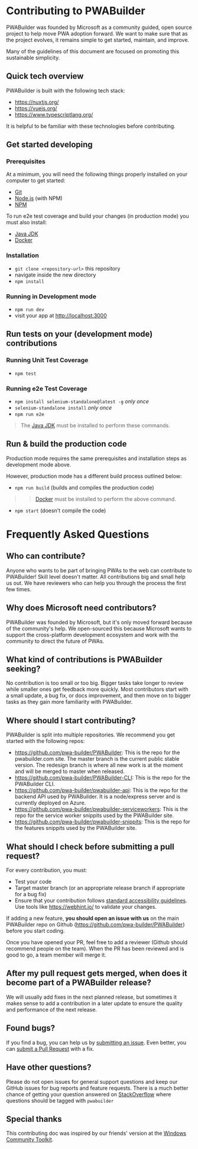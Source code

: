 # Contributing to PWABuilder

PWABuilder was founded by Microsoft as a community guided, open source project to help move PWA adoption forward. We want to make sure that as the project evolves, it remains simple to get started, maintain, and improve.

Many of the guidelines of this document are focused on promoting this sustainable simplicity.

## Quick tech overview
PWABuilder is built with the following tech stack:

- https://nuxtjs.org/
- https://vuejs.org/
- https://www.typescriptlang.org/

It is helpful to be familiar with these technologies before contributing.

## Get started developing

### Prerequisites

At a minimum, you will need the following things properly installed on your computer to get started:

* [Git](http://git-scm.com/)
* [Node.js](http://nodejs.org/) (with NPM)
* [NPM](http://npmjs.com/)

To run e2e test coverage and build your changes (in production mode) you must also install: 

 * [Java JDK](http://www.oracle.com/technetwork/java/javase/downloads/index.html) 
 * [Docker](https://www.docker.com/) 



### Installation

* `git clone <repository-url>` this repository
* navigate inside the new directory
* `npm install`
### Running in Development mode

* `npm run dev`
* visit your app at [http://localhost:3000](http://localhost:3000)

## Run tests on your (development mode) contributions

### Running Unit Test Coverage

* `npm test`
### Running e2e Test Coverage

* `npm install selenium-standalone@latest -g` _only once_
* `selenium-standalone install` _only once_
* `npm run e2e` 

> The [Java JDK](http://www.oracle.com/technetwork/java/javase/downloads/index.html) must be installed to perform these commands.

## Run & build the production code

Production mode requires the same prerequisites and installation steps as development mode above. 

However, production mode has a different build process outlined below:

* `npm run build` (builds and compiles the production code)
>> [Docker](https://www.docker.com/) must be installed to perform the above command.

* `npm start` (doesn't compile the code)

# Frequently Asked Questions

## Who can contribute?

Anyone who wants to be part of bringing PWAs to the web can contribute to PWABuilder! Skill level doesn't matter. All contributions big and small help us out. We have reviewers who can help you through the process the first few times.

## Why does Microsoft need contributors?

PWABuilder was founded by Microsoft, but it's only moved forward because of the community's help.  We open-sourced this because Microsoft wants to support the cross-platform development ecosystem and work with the community to direct the future of PWAs.

## What kind of contributions is PWABuilder seeking?

No contribution is too small or too big. Bigger tasks take longer to review while smaller ones get feedback more quickly. Most contributors start with a small update, a bug fix, or docs improvement, and then move on to bigger tasks as they gain more familiarity with PWABuilder.

## Where should I start contributing?

PWABuilder is split into multiple repositories. We recommend you get started with the following repos:

* https://github.com/pwa-builder/PWABuilder: This is the repo for the pwabuilder.com site. The master branch is the current public stable version. The redesign branch is where all new work is at the moment and will be merged to master when released.
* https://github.com/pwa-builder/PWABuilder-CLI: This is the repo for the PWABuilder CLI.
* https://github.com/pwa-builder/pwabuilder-api: This is the repo for the backend API used by PWABuilder. It is a node/express server and is currently deployed on Azure.
* https://github.com/pwa-builder/pwabuilder-serviceworkers: This is the repo for the service worker snippits used by the PWABuilder site.
* https://github.com/pwa-builder/pwabuilder-snippits: This is the repo for the features snippits used by the PWABuilder site.

## What should I check before submitting a pull request?

For every contribution, you must:

* Test your code
* Target master branch (or an appropriate release branch if appropriate for a bug fix)
* Ensure that your contribution follows [standard accessibility guidelines](https://docs.microsoft.com/en-us/microsoft-edge/accessibility/design). Use tools like https://webhint.io/ to validate your changes.

If adding a new feature, 
    **you should open an issue with us** on the main PWABuilder repo on Github (https://github.com/pwa-builder/PWABuilder) before you start coding.

Once you have opened your PR, feel free to add a reviewer (Github should recommend people on the team). When the PR has been reviewed and is good to go, a team member will merge it.

## After my pull request gets merged, when does it become part of a PWABuilder release?
 
We will usually add fixes in the next planned release, but sometimes it makes sense to add a contribution in a later update to ensure the quality and performance of the next release.

## Found bugs?
If you find a bug, you can help us by
[submitting an issue](https://github.com/pwa-builder/PWABuilder/issues). Even better, you can
[submit a Pull Request](#pr) with a fix.

## Have other questions?
Please do not open issues for general support questions and keep our GitHub issues for bug reports and feature requests. There is a much better chance of getting your question answered on [StackOverflow](https://stackoverflow.com/questions/tagged/pwabuilder) where questions should be tagged with `pwabuilder`

## Special thanks
This contributing doc was inspired by our friends' version at the [Windows Community Toolkit](https://github.com/windows-toolkit/WindowsCommunityToolkit/).

